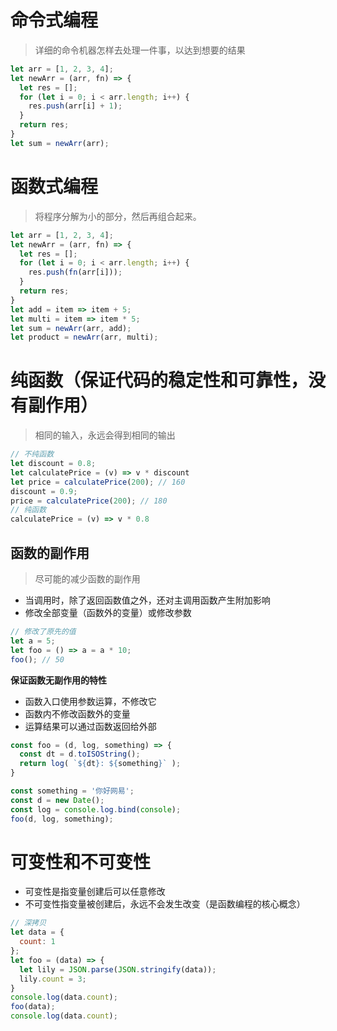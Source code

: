 # 命令式编程

> 详细的命令机器怎样去处理一件事，以达到想要的结果

``` JavaScript
let arr = [1, 2, 3, 4];
let newArr = (arr, fn) => {
  let res = [];
  for (let i = 0; i < arr.length; i++) {
    res.push(arr[i] + 1);
  }
  return res;
}
let sum = newArr(arr);
```

# 函数式编程

> 将程序分解为小的部分，然后再组合起来。

``` JavaScript
let arr = [1, 2, 3, 4];
let newArr = (arr, fn) => {
  let res = [];
  for (let i = 0; i < arr.length; i++) {
    res.push(fn(arr[i]));
  }
  return res;
}
let add = item => item + 5;
let multi = item => item * 5;
let sum = newArr(arr, add);
let product = newArr(arr, multi);
```

# 纯函数（保证代码的稳定性和可靠性，没有副作用）

> 相同的输入，永远会得到相同的输出

``` JavaScript
// 不纯函数
let discount = 0.8;
let calculatePrice = (v) => v * discount
let price = calculatePrice(200); // 160
discount = 0.9;
price = calculatePrice(200); // 180
// 纯函数
calculatePrice = (v) => v * 0.8
```

## 函数的副作用

> 尽可能的减少函数的副作用

* 当调用时，除了返回函数值之外，还对主调用函数产生附加影响
* 修改全部变量（函数外的变量）或修改参数

``` JavaScript
// 修改了原先的值
let a = 5;
let foo = () => a = a * 10;
foo(); // 50
```

**<font style="red">保证函数无副作用的特性</font>**

* 函数入口使用参数运算，不修改它
* 函数内不修改函数外的变量
* 运算结果可以通过函数返回给外部

``` JavaScript
const foo = (d, log, something) => {
  const dt = d.toISOString();
  return log( `${dt}: ${something}` );
}

const something = '你好网易';
const d = new Date();
const log = console.log.bind(console);
foo(d, log, something);
```

# 可变性和不可变性

* 可变性是指变量创建后可以任意修改
* 不可变性指变量被创建后，永远不会发生改变（是函数编程的核心概念）

``` JavaScript
// 深拷贝
let data = {
  count: 1
};
let foo = (data) => {
  let lily = JSON.parse(JSON.stringify(data));
  lily.count = 3;
}
console.log(data.count);
foo(data);
console.log(data.count);
```

